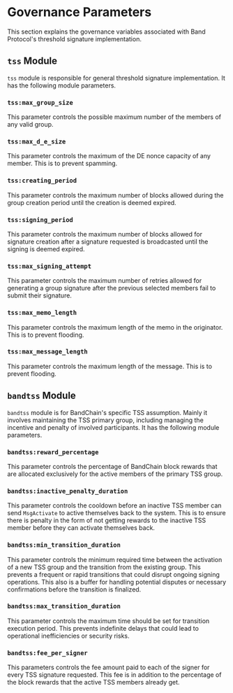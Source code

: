 # Governance Parameters

This section explains the governance variables associated with Band Protocol's threshold signature implementation.

## `tss` Module

`tss` module is responsible for general threshold signature implementation. It has the following module parameters.

### `tss:max_group_size`

This parameter controls the possible maximum number of the members of any valid group.

### `tss:max_d_e_size`

This parameter controls the maximum of the DE nonce capacity of any member. This is to prevent spamming.

### `tss:creating_period`

This parameter controls the maximum number of blocks allowed during the group creation period until the creation is deemed expired.

### `tss:signing_period`

This parameter controls the maximum number of blocks allowed for signature creation after a signature requested is broadcasted until the signing is deemed expired.

### `tss:max_signing_attempt`

This parameter controls the maximum number of retries allowed for generating a group signature after the previous selected members fail to submit their signature.

### `tss:max_memo_length`

This parameter controls the maximum length of the memo in the originator. This is to prevent flooding.

### `tss:max_message_length`

This parameter controls the maximum length of the message. This is to prevent flooding.

## `bandtss` Module

`bandtss` module is for BandChain's specific TSS assumption. Mainly it involves maintaining the TSS primary group, including managing the incentive and penalty of involved participants. It has the following module parameters.

### `bandtss:reward_percentage`

This parameter controls the percentage of BandChain block rewards that are allocated exclusively for the active members of the primary TSS group.

### `bandtss:inactive_penalty_duration`

This parameter controls the cooldown before an inactive TSS member can send `MsgActivate` to active themselves back to the system. This is to ensure there is penalty in the form of not getting rewards to the inactive TSS member before they can activate themselves back.

### `bandtss:min_transition_duration`

This parameter controls the minimum required time between the activation of a new TSS group and the transition from the existing group. This prevents a frequent or rapid transitions that could disrupt ongoing signing operations. This also is a buffer for handling potential disputes or necessary confirmations before the transition is finalized.

### `bandtss:max_transition_duration`

This parameter controls the maximum time should be set for transition execution period. This prevents indefinite delays that could lead to operational inefficiencies or security risks.

### `bandtss:fee_per_signer`

This parameters controls the fee amount paid to each of the signer for every TSS signature requested. This fee is in addition to the percentage of the block rewards that the active TSS members already get.
